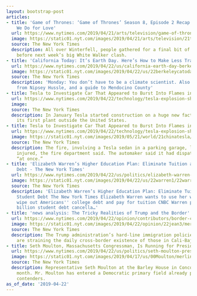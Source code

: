 ```yaml
---
layout: bootstrap-post
articles:
- title: 'Game of Thrones: ‘Game of Thrones’ Season 8, Episode 2 Recap: The Things
    We Do for Love'
  url: https://www.nytimes.com/2019/04/21/arts/television/game-of-thrones-review.html
  image: https://static01.nyt.com/images/2019/04/21/arts/television/21thrones-recap/21thrones-recap-facebookJumbo.jpg
  source: The New York Times
  description: All over Winterfell, people gathered for a final bit of human tenderness
    before next week’s big White Walker clash.
- title: 'California Today: It’s Earth Day. Here’s How to Make Less Trash.'
  url: https://www.nytimes.com/2019/04/22/us/california-earth-day-berkeley-chou-hall.html
  image: https://static01.nyt.com/images/2019/04/22/us/22berkeleycatoday/22berkeleycatoday-facebookJumbo-v2.jpg
  source: The New York Times
  description: 'Monday: You don’t have to be a climate scientist. Also: more fallout
    from Nipsey Hussle, and a guide to Mendocino County'
- title: Tesla to Investigate Car That Appeared to Burst Into Flames in Shanghai
  url: https://www.nytimes.com/2019/04/22/technology/tesla-explosion-shanghai.html?partner=rss&emc=rss
  image: 
  source: The New York Times
  description: In January Tesla started construction on a huge new factory near Shanghai,
    its first plant outside the United States.
- title: Tesla to Investigate Car That Appeared to Burst Into Flames in Shanghai
  url: https://www.nytimes.com/2019/04/22/technology/tesla-explosion-shanghai.html
  image: https://static01.nyt.com/images/2019/05/21/world/21chinatesla/21chinatesla-facebookJumbo.jpg
  source: The New York Times
  description: The fire, involving a Tesla sedan in a parking garage, left no one
    injured, the fire department said. The automaker said it had dispatched a team
    “at once.”
- title: 'Elizabeth Warren’s Higher Education Plan: Eliminate Tuition and Cancel Student
    Debt - The New York Times'
  url: https://www.nytimes.com/2019/04/22/us/politics/elizabeth-warren-student-debt.html
  image: https://static01.nyt.com/images/2019/04/22/us/22warren1/22warren1-facebookJumbo.jpg
  source: The New York Times
  description: 'Elizabeth Warren’s Higher Education Plan: Eliminate Tuition and Cancel
    Student Debt The New York Times Elizabeth Warren wants to use her wealth tax to
    wipe out Americans'' college debt and pay for tuition CNBC Warren proposes $640
    billion student debt cancella…'
- title: 'news analysis: The Tricky Realities of Trump and the Border'
  url: https://www.nytimes.com/2019/04/22/opinion/contributors/border-close-trump-dhs.html
  image: https://static01.nyt.com/images/2019/04/22/opinion/22jean3/merlin_153710799_69598fc2-21c0-4987-9552-11ed1916119c-facebookJumbo.jpg
  source: The New York Times
  description: The Trump administration’s hard-line immigration policies, and rhetoric,
    are straining the daily cross-border existence of those in Cali-Baja.
- title: Seth Moulton, Massachusetts Congressman, Is Running for President
  url: https://www.nytimes.com/2019/04/22/us/politics/seth-moulton-president.html
  image: https://static01.nyt.com/images/2019/04/17/us/00Moulton/merlin_152187873_f6c01486-b5f2-4cd1-a99a-10fd1f709133-facebookJumbo.jpg
  source: The New York Times
  description: Representative Seth Moulton at the Barley House in Concord, N.H., last
    month. Mr. Moulton has entered a Democratic primary field already packed with
    contenders.
as_of_date: '2019-04-22'
---
```


